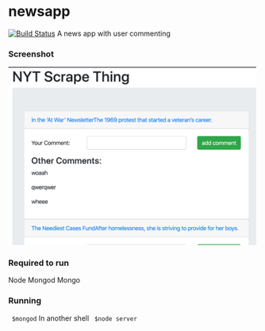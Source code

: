 # newsapp 
[![Build Status](https://travis-ci.com/anyakeller/newsapp.svg?branch=master)](https://travis-ci.com/anyakeller/newsapp)
A news app with user commenting


### Screenshot
<img src="nytscrapescreenshot.png" width="500">


### Required to run
Node
Mongod
Mongo

### Running
` $mongod`
In another shell
` $node server`
